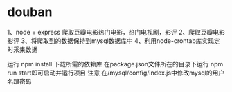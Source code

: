 # douban
1、node + express 爬取豆瓣电影热门电影，热门电视剧，影评
2、爬取豆瓣电影影评
3、将爬取到的数据保持到mysql数据库中
4、利用node-crontab库实现定时采集数据

运行
npm install 下载所需的依赖库
在package.json文件所在的目录下运行 npm run start即可启动并运行项目
注意
在/mysql/config/index.js中修改mysql的用户名跟密码
